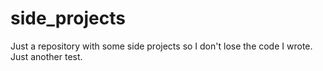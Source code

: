 # side_projects

Just a repository with some side projects so I don't lose the code I wrote.
Just another test.

